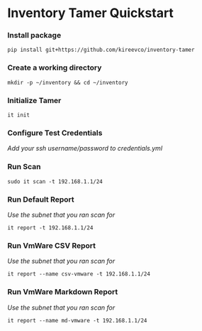 # Inventory Tamer Quickstart
### Install package
```
pip install git+https://github.com/kireevco/inventory-tamer
```

### Create a working directory
```
mkdir -p ~/inventory && cd ~/inventory
```

### Initialize Tamer
```
it init
```


### Configure Test Credentials
_Add your ssh username/password to credentials.yml_

### Run Scan
```
sudo it scan -t 192.168.1.1/24
```

### Run Default Report
_Use the subnet that you ran scan for_
```
it report -t 192.168.1.1/24
```

### Run VmWare CSV Report
_Use the subnet that you ran scan for_
```
it report --name csv-vmware -t 192.168.1.1/24
```

### Run VmWare Markdown Report
_Use the subnet that you ran scan for_
```
it report --name md-vmware -t 192.168.1.1/24
```




